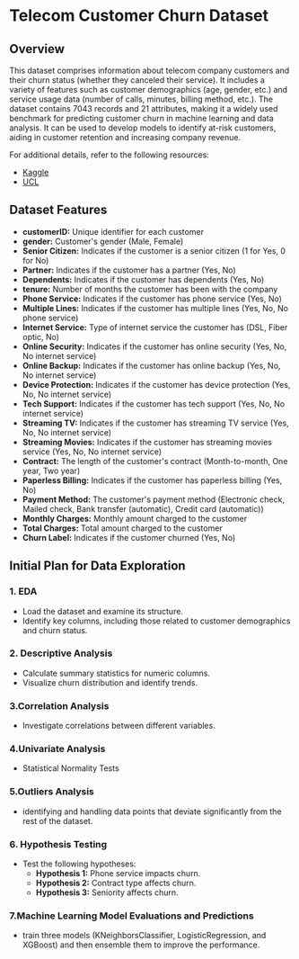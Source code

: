 # Telecom Customer Churn Dataset

## Overview

This dataset comprises information about telecom company customers and their churn status (whether they canceled their service). It includes a variety of features such as customer demographics (age, gender, etc.) and service usage data (number of calls, minutes, billing method, etc.). The dataset contains 7043 records and 21 attributes, making it a widely used benchmark for predicting customer churn in machine learning and data analysis. It can be used to develop models to identify at-risk customers, aiding in customer retention and increasing company revenue.

For additional details, refer to the following resources:
- [Kaggle](https://www.kaggle.com)
- [UCL](https://www.ucl.ac.uk)

## Dataset Features

- **customerID:** Unique identifier for each customer
- **gender:** Customer's gender (Male, Female)
- **Senior Citizen:** Indicates if the customer is a senior citizen (1 for Yes, 0 for No)
- **Partner:** Indicates if the customer has a partner (Yes, No)
- **Dependents:** Indicates if the customer has dependents (Yes, No)
- **tenure:** Number of months the customer has been with the company
- **Phone Service:** Indicates if the customer has phone service (Yes, No)
- **Multiple Lines:** Indicates if the customer has multiple lines (Yes, No, No phone service)
- **Internet Service:** Type of internet service the customer has (DSL, Fiber optic, No)
- **Online Security:** Indicates if the customer has online security (Yes, No, No internet service)
- **Online Backup:** Indicates if the customer has online backup (Yes, No, No internet service)
- **Device Protection:** Indicates if the customer has device protection (Yes, No, No internet service)
- **Tech Support:** Indicates if the customer has tech support (Yes, No, No internet service)
- **Streaming TV:** Indicates if the customer has streaming TV service (Yes, No, No internet service)
- **Streaming Movies:** Indicates if the customer has streaming movies service (Yes, No, No internet service)
- **Contract:** The length of the customer's contract (Month-to-month, One year, Two year)
- **Paperless Billing:** Indicates if the customer has paperless billing (Yes, No)
- **Payment Method:** The customer's payment method (Electronic check, Mailed check, Bank transfer (automatic), Credit card (automatic))
- **Monthly Charges:** Monthly amount charged to the customer
- **Total Charges:** Total amount charged to the customer
- **Churn Label:** Indicates if the customer churned (Yes, No)

## Initial Plan for Data Exploration

### 1. EDA
- Load the dataset and examine its structure.
- Identify key columns, including those related to customer demographics and churn status.

### 2. Descriptive Analysis
- Calculate summary statistics for numeric columns.
- Visualize churn distribution and identify trends.

### 3.Correlation Analysis
- Investigate correlations between different variables.

### 4.Univariate Analysis
- Statistical Normality Tests

### 5.Outliers Analysis
- identifying and handling data points that deviate significantly from the rest of the dataset.

### 6. Hypothesis Testing
- Test the following hypotheses:
  - **Hypothesis 1:** Phone service impacts churn.
  - **Hypothesis 2:** Contract type affects churn.
  - **Hypothesis 3:** Seniority affects churn.


### 7.Machine Learning Model Evaluations and Predictions
- train three models (KNeighborsClassifier, LogisticRegression, and XGBoost) and then ensemble them to improve the performance.

